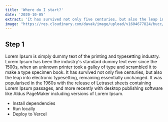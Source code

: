 ```yaml
---
title: 'Where do I start?'
date: '2020-10-05'
extract: 'It has survived not only five centuries, but also the leap into electronic typesetting, remaining essentially unchanged.'
image: "https://res.cloudinary.com/davak/image/upload/v1604677824/bucc/image_4_qnvzn9.png"
---
```


## Step 1

Lorem Ipsum is simply dummy text of the printing and typesetting industry. Lorem Ipsum has been the industry's standard dummy text ever since the 1500s, when an unknown printer took a galley of type and scrambled it to make a type specimen book. It has survived not only five centuries, but also the leap into electronic typesetting, remaining essentially unchanged. It was popularised in the 1960s with the release of Letraset sheets containing Lorem Ipsum passages, and more recently with desktop publishing software like Aldus PageMaker including versions of Lorem Ipsum.

- Install dependencies
- Run locally
- Deploy to Vercel
